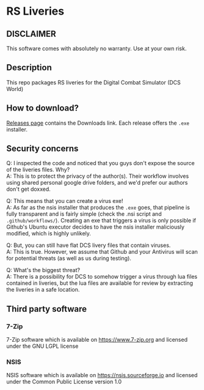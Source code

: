 # RS Liveries

## DISCLAIMER
This software comes with absolutely no warranty. Use at your own risk.

## Description
This repo packages RS liveries for the Digital Combat Simulator (DCS World)

## How to download?
[Releases page](../../releases) contains the Downloads link. Each release offers the `.exe` installer.

## Security concerns

Q: I inspected the code and noticed that you guys don't expose the source of the liveries files. Why?  
A: This is to protect the privacy of the author(s). Their workflow involves using shared personal google drive folders, and we'd prefer our authors don't get doxxed.

Q: This means that you can create a virus exe!  
A: As far as the nsis installer that produces the `.exe` goes, that pipeline is fully transparent and is fairly simple (check the .nsi script and `.github/workflows/`). Creating an exe that triggers a virus is only possible if Github's Ubuntu executor decides to have the nsis installer maliciously modified, which is highly unlikely.

Q: But, you can still have flat DCS livery files that contain viruses.  
A: This is true. However, we assume that Github and your Antivirus will scan for potential threats (as well as us during testing). 

Q: What's the biggest threat?  
A: There is a possibility for DCS to somehow trigger a virus through lua files contained in liveries, but the lua files are available for review by extracting the liveries in a safe location.

## Third party software

### 7-Zip
7-Zip software which is available on https://www.7-zip.org and licensed under the GNU LGPL license

### NSIS
NSIS software which is available on https://nsis.sourceforge.io and licensed under the Common Public License version 1.0

